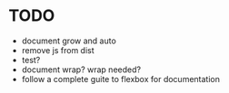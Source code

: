 # TODO

- document grow and auto
- remove js from dist
- test?
- document wrap? wrap needed?
- follow a complete guite to flexbox for documentation
